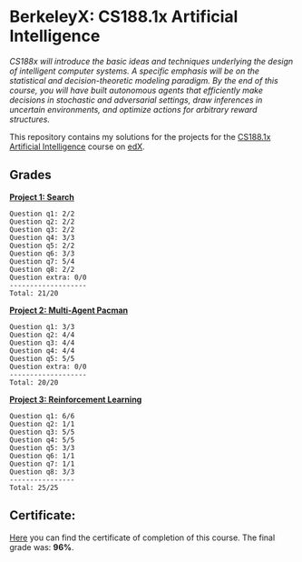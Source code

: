 BerkeleyX: CS188.1x Artificial Intelligence
===========================================

*CS188x will introduce the basic ideas and techniques underlying the design of intelligent computer systems. A specific
emphasis will be on the statistical and decision-theoretic modeling paradigm. By the end of this course, you will have
built autonomous agents that efficiently make decisions in stochastic and adversarial settings, draw inferences in
uncertain environments, and optimize actions for arbitrary reward structures.*

This repository contains my solutions for the projects for the
[CS188.1x Artificial Intelligence](https://courses.edx.org/courses/BerkeleyX/CS188.1x/2013_Spring/info) course on
[edX](https://www.edx.org/).


Grades
------

**[Project 1: Search](https://github.com/drolando/CS188.1-Artificial-Intelligence/tree/master/search)**

    Question q1: 2/2
    Question q2: 2/2
    Question q3: 2/2
    Question q4: 3/3
    Question q5: 2/2
    Question q6: 3/3
    Question q7: 5/4
    Question q8: 2/2
    Question extra: 0/0
    -------------------
    Total: 21/20

**[Project 2: Multi-Agent Pacman](https://github.com/drolando/CS188.1-Artificial-Intelligence/tree/master/multiagent)**

    Question q1: 3/3
    Question q2: 4/4
    Question q3: 4/4
    Question q4: 4/4
    Question q5: 5/5
    Question extra: 0/0
    -------------------
    Total: 20/20

**[Project 3: Reinforcement Learning](https://github.com/drolando/CS188.1-Artificial-Intelligence/tree/master/reinforcement)**

    Question q1: 6/6
    Question q2: 1/1
    Question q3: 5/5
    Question q4: 5/5
    Question q5: 3/3
    Question q6: 1/1
    Question q7: 1/1
    Question q8: 3/3
    ----------------
    Total: 25/25

Certificate:
------------

[Here](https://s3.amazonaws.com/verify.edx.org/downloads/46f7e55f2b134282afc8eee50493ce58/Certificate.pdf) you can find
the certificate of completion of this course. The final grade was: **96%**.
